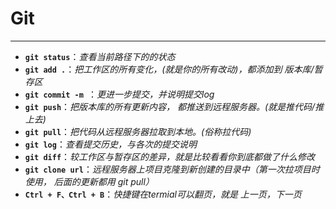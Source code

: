 # Git

---

* **`git status`**：*查看当前路径下的的状态*
* **`git add .`**：*把工作区的所有变化，(就是你的所有改动)，都添加到 版本库/暂存区*
* **`git commit -m `**：*更进一步提交，并说明提交log*
* **`git push`**：*把版本库的所有更新内容， 都推送到远程服务器。(就是推代码/推上去)*
* **`git pull`**：*把代码从远程服务器拉取到本地。(俗称拉代码)*
* **`git log`**：*查看提交历史，与各次的提交说明*
* **`git diff`**：*较工作区与暂存区的差异，就是比较看看你到底都做了什么修改*
* **`git clone url`**：*远程服务器上项目克隆到新创建的目录中（第一次拉项目时使用， 后面的更新都用 git pull）*
* **`Ctrl + F、Ctrl + B`**：*快捷键在termial可以翻页，就是 上一页，下一页*